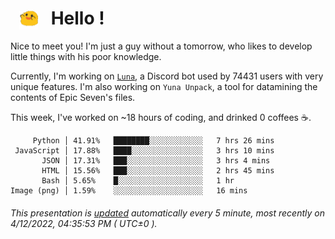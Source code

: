 <h1>   <img src="./spoink.gif" style="vertical-align:middle;" width="30px">   Hello ! </h1>

Nice to meet you! I'm just a guy without a tomorrow, who likes to develop little things with his poor knowledge.

Currently, I'm working on <a href='https://github.com/Asgarrrr/Luna'>`Luna`</a>, a Discord bot used by 74431 users with very unique features. I'm also working on `Yuna Unpack`, a tool for datamining the contents of Epic Seven's files.

This week, I've worked on ~18 hours of coding, and drinked 0 coffees ☕.

```
     Python │ 41.91%   ████████░░░░░░░░░░░░   7 hrs 26 mins
 JavaScript │ 17.88%   ████░░░░░░░░░░░░░░░░   3 hrs 10 mins
       JSON │ 17.31%   ███░░░░░░░░░░░░░░░░░   3 hrs 4 mins
       HTML │ 15.56%   ███░░░░░░░░░░░░░░░░░   2 hrs 45 mins
       Bash │ 5.65%    █░░░░░░░░░░░░░░░░░░░   1 hr
Image (png) │ 1.59%    ░░░░░░░░░░░░░░░░░░░░   16 mins
```

###### This presentation is [updated](https://github.com/Asgarrrr) automatically every 5 minute, most recently on 4/12/2022, 04:35:53 PM ( UTC±0 ).